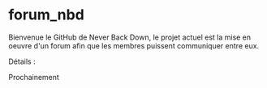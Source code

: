 # forum_nbd

Bienvenue le GitHub de Never Back Down, le projet actuel est la mise en oeuvre d'un forum afin que les membres puissent communiquer entre eux.

Détails : 

Prochainement 
